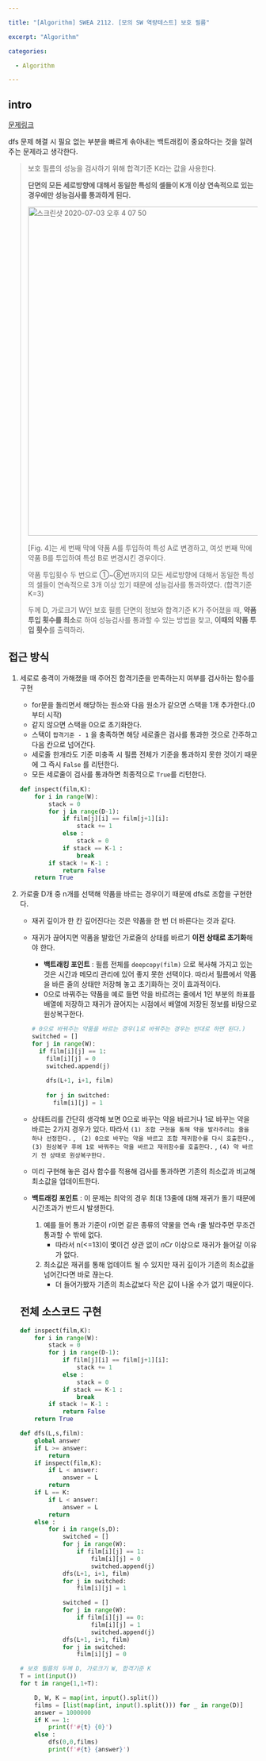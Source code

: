 ```yaml
---

title: "[Algorithm] SWEA 2112. [모의 SW 역량테스트] 보호 필름"

excerpt: "Algorithm"

categories:

  - Algorithm

---
```




## intro

[문제링크](https://swexpertacademy.com/main/code/problem/problemDetail.do?contestProbId=AV5V1SYKAaUDFAWu&categoryId=AV5V1SYKAaUDFAWu&categoryType=CODE)

dfs 문제 해결 시 필요 없는 부분을 빠르게 솎아내는 백트래킹이 중요하다는 것을 알려주는 문제라고 생각한다. 

> 보호 필름의 성능을 검사하기 위해 합격기준 K라는 값을 사용한다.
>
> **단면의 모든 세로방향에 대해서 동일한 특성의 셀들이 K개 이상 연속적으로 있는 경우에만 성능검사를 통과하게 된다.**
>
> <img width="663" alt="스크린샷 2020-07-03 오후 4 07 50" src="https://user-images.githubusercontent.com/53211781/86441577-68650500-bd47-11ea-87f5-171f6619938f.png">
>
> [Fig. 4]는 세 번째 막에 약품 A를 투입하여 특성 A로 변경하고, 여섯 번째 막에 약품 B를 투입하여 특성 B로 변경시킨 경우이다.
>
> 약품 투입횟수 두 번으로 ①~⑧번까지의 모든 세로방향에 대해서 동일한 특성의 셀들이 연속적으로 3개 이상 있기 때문에 성능검사를 통과하였다. (합격기준 K=3)
>
> 두께 D, 가로크기 W인 보호 필름 단면의 정보와 합격기준 K가 주어졌을 때, **약품 투입 횟수를 최소**로 하여 성능검사를 통과할 수 있는 방법을 찾고, **이때의 약품 투입 횟수**를 출력하라. 



## 접근 방식

1. 세로로 충격이 가해졌을 때 주어진 합격기준을 만족하는지 여부를 검사하는 함수를 구현

   - for문을 돌리면서 해당하는 원소와 다음 원소가 같으면 스택을 1개 추가한다.(0부터 시작)
   - 같지 않으면 스택을 0으로 초기화한다.
   - 스택이 `합격기준 - 1` 을 충족하면 해당 세로줄은 검사를 통과한 것으로 간주하고 다음 칸으로 넘어간다. 
   - 세로줄 한개라도 기준 미충족 시 필름 전체가 기준을 통과하지 못한 것이기 때문에 그 즉시 `False` 를 리턴한다.
   - 모든 세로줄이 검사를 통과하면 최종적으로 `True`를 리턴한다.

   ```python
   def inspect(film,K):
       for i in range(W):
           stack = 0
           for j in range(D-1):
               if film[j][i] == film[j+1][i]:
                   stack += 1
               else :
                   stack = 0
               if stack == K-1 :
                   break
           if stack != K-1 :
               return False
       return True
   ```

2. 가로줄 D개 중 n개를 선택해 약품을 바르는 경우이기 때문에 dfs로 조합을 구현한다. 

   - 재귀 깊이가 한 칸 깊어진다는 것은 약품을 한 번 더 바른다는 것과 같다. 

   - 재귀가 끊어지면 약품을 발랐던 가로줄의 상태를 바르기 **이전 상태로 초기화**해야 한다.

     - **백트래킹 포인트** : 필름 전체를 `deepcopy(film)` 으로 복사해 가지고 있는 것은 시간과 메모리 관리에 있어 좋지 못한 선택이다. 따라서 필름에서 약품을 바른 줄의 상태만 저장해 놓고 초기화하는 것이 효과적이다. 
     - 0으로 바꿔주는 약품을 예로 들면 약을 바르려는 줄에서 1인 부분의 좌표를 배열에 저장하고 재귀가 끊어지는 시점에서 배열에 저장된 정보를 바탕으로 원상복구한다. 

     ```python
     # 0으로 바꿔주는 약품을 바르는 경우(1로 바꿔주는 경우는 반대로 하면 된다.)
     switched = []
     for j in range(W):
       if film[i][j] == 1:
         film[i][j] = 0
         switched.append(j)
         
         dfs(L+1, i+1, film)
         
         for j in switched:
           film[i][j] = 1
     ```

   - 상태트리를 간단히 생각해 보면 0으로 바꾸는 약을 바르거나 1로 바꾸는 약을 바르는 2가지 경우가 있다. 따라서 `(1) 조합 구현을 통해 약을 발라주려는 줄을 하나 선정한다.` , ` (2) 0으로 바꾸는 약을 바르고 조합 재귀함수를 다시 호출한다.`,   `(3) 원상복구 후에 1로 바꿔주는 약을 바르고 재귀함수를 호출한다.` , `(4) 약 바르기 전 상태로 원상복구한다.`
   - 미리 구현해 놓은 검사 함수를 적용해 검사를 통과하면 기존의 최소값과 비교해 최소값을 업데이트한다. 
   - **백트래킹 포인트** : 이 문제는 최악의 경우 최대 13줄에 대해 재귀가 돌기 때문에 시간초과가 반드시 발생한다. 
     1. 예를 들어 통과 기준이 r이면 같은 종류의 약물을 연속 r줄 발라주면 무조건 통과할 수 밖에 없다. 
        - 따라서 n(<=13)이 몇이건 상관 없이  *n*C*r* 이상으로 재귀가 들어갈 이유가 없다. 
     2. 최소값은 재귀를 통해 업데이트 될 수 있지만 재귀 깊이가 기존의 최소값을 넘어간다면 바로 끊는다. 
        - 더 들어가봤자 기존의 최소값보다 작은 값이 나올 수가 없기 때문이다. 

   

   ## 전체 소스코드 구현

   ```python
   def inspect(film,K):
       for i in range(W):
           stack = 0
           for j in range(D-1):
               if film[j][i] == film[j+1][i]:
                   stack += 1
               else :
                   stack = 0
               if stack == K-1 :
                   break
           if stack != K-1 :
               return False
       return True
   
   def dfs(L,s,film):
       global answer
       if L >= answer:
           return
       if inspect(film,K):
           if L < answer:
               answer = L
           return
       if L == K:
           if L < answer:
               answer = L
           return
       else :
           for i in range(s,D):
               switched = []
               for j in range(W):
                   if film[i][j] == 1:
                       film[i][j] = 0
                       switched.append(j)
               dfs(L+1, i+1, film)
               for j in switched:
                   film[i][j] = 1
   
               switched = []
               for j in range(W):
                   if film[i][j] == 0:
                       film[i][j] = 1
                       switched.append(j)
               dfs(L+1, i+1, film)
               for j in switched:
                   film[i][j] = 0
   
   # 보호 필름의 두께 D, 가로크기 W, 합격기준 K
   T = int(input())
   for t in range(1,1+T):
   
       D, W, K = map(int, input().split())
       films = [list(map(int, input().split())) for _ in range(D)]
       answer = 1000000
       if K == 1:
           print(f'#{t} {0}')
       else :
           dfs(0,0,films)
           print(f'#{t} {answer}')
   ```

   

   